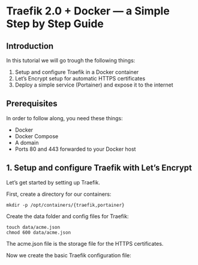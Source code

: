 # Traefik 2.0 + Docker — a Simple Step by Step Guide

## Introduction

In this tutorial we will go trough the following things:
1. Setup and configure Traefik in a Docker container
2. Let’s Encrypt setup for automatic HTTPS certificates
3. Deploy a simple service (Portainer) and expose it to the internet

## Prerequisites

In order to follow along, you need these things:

- Docker
- Docker Compose
- A domain
- Ports 80 and 443 forwarded to your Docker host

## 1. Setup and configure Traefik with Let’s Encrypt

Let’s get started by setting up Traefik.

First, create a directory for our containers:

```
mkdir -p /opt/containers/{traefik,portainer}
```

Create the data folder and config files for Traefik:

```
touch data/acme.json
chmod 600 data/acme.json
```

The acme.json file is the storage file for the HTTPS certificates.

Now we create the basic Traefik configuration file:
